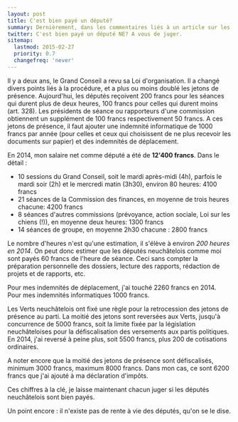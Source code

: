 ```yaml
---
layout: post
title: C'est bien payé un député?
summary: Dernièrement, dans les commentaires liés à un article sur les députés du Grand Conseil neuchâtelois, un lecteur plus ou moins avisé parlait de députés grassement payés et qui obtiennent une rente à vie au terme de leur mandat. Un peu de transparence ne peut pas faire de mal.
twitter: C'est bien payé un député NE? A vous de juger.
sitemap:
  lastmod: 2015-02-27
  priority: 0.7
  changefreq: 'never'
---
```


Il y a deux ans, le Grand Conseil a revu sa Loi d'organisation. Il a changé divers points liés à la procédure, et a plus ou moins doublé les jetons de présence. Aujourd'hui, les députés reçoivent 200 
francs pour les séances qui durent plus de deux heures, 100 francs pour celles qui durent moins (art. 328). Les présidents de séance ou rapporteurs d'une commission obtiennent un supplément de 100 francs 
respectivement 50 francs. A ces jetons de présence, il faut ajouter une indemnité informatique de 1000 francs par année (pour celles et ceux qui choisissent de ne plus recevoir les documents sur papier) et des 
indemnités de déplacement.

En 2014, mon salaire net comme député a été de **12'400 francs**. Dans le détail :

- 10 sessions du Grand Conseil, soit le mardi après-midi (4h), parfois le mardi soir (2h) et le mercredi matin (3h30), environ 80 heures: 4100 francs
- 21 séances de la Commission des finances, en moyenne de trois heures chacune: 4200 francs
- 8 séances d'autres commissions (prévoyance, action sociale, Loi sur les chiens (!)), en moyenne deux heures: 1300 francs
- 14 séances de groupe, en moyenne 2h30 chacune : 2800 francs

Le nombre d'heures n'est qu'une estimation, il s'élève à environ *200 heures en 2014*. On peut donc estimer que les députés neuchâtelois comme moi sont payés 60 francs de l'heure de séance. Ceci 
sans compter la préparation personnelle des dossiers, lecture des rapports, rédaction de projets et de rapports, etc.

Pour mes indemnités de déplacement, j'ai touché 2260 francs en 2014. Pour mes indemnités informatiques 1000 francs.

Les Verts neuchâtelois ont fixé une règle pour la retrocession des jetons de présence au parti. La moitié des jetons sont reversées aux Verts, jusqu'à concurrence de 5000 francs, soit la limite fixée 
par la législation neuchâteloises pour la défiscalisation des versements aux partis politiques. En 2014, j'ai reversé à peine plus, soit 5500 francs, plus 200 de cotisations ordinaires.
  
A noter encore que la moitié des jetons de présence sont défiscalisés, minimum 3000 francs, maximum 8000 francs. Dans mon cas, ce sont 6200 francs que j'ai ajouté à ma déclaration d'impôts.
 
Ces chiffres à la clé, je laisse maintenant chacun juger si les députés neuchâtelois sont bien payés.

Un point encore : il n'existe pas de rente à vie des députés, qu'on se le dise.
